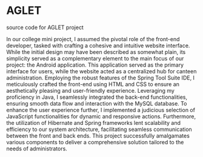 # AGLET
source code for AGLET project

In our college mini project, I assumed the pivotal role of the front-end developer, tasked with crafting a cohesive and intuitive website interface. While the initial design may have been described as somewhat plain, its simplicity served as a complementary element to the main focus of our project: the Android application. This application served as the primary interface for users, while the website acted as a centralized hub for canteen administration. Employing the robust features of the Spring Tool Suite IDE, I meticulously crafted the front-end using HTML and CSS to ensure an aesthetically pleasing and user-friendly experience. Leveraging my proficiency in Java, I seamlessly integrated the back-end functionalities, ensuring smooth data flow and interaction with the MySQL database. To enhance the user experience further, I implemented a judicious selection of JavaScript functionalities for dynamic and responsive actions. Furthermore, the utilization of Hibernate and Spring frameworks lent scalability and efficiency to our system architecture, facilitating seamless communication between the front and back ends. This project successfully amalgamates various components to deliver a comprehensive solution tailored to the needs of administrators.
